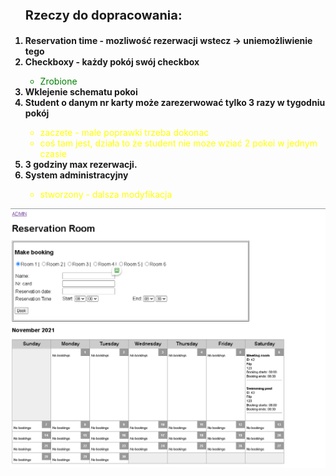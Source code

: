 <ol>
<p style="font-weight: bold; font-size: 20px;">Rzeczy do dopracowania:</p>
<li style="font-weight: bold;"> Reservation time - mozliwość rezerwacji wstecz -> uniemożliwienie tego</li>
<li style="font-weight: bold;"> Checkboxy - każdy pokój swój checkbox </li>
<ul>
<li  style="color: green;">Zrobione</li>
</ul>
<li style="font-weight: bold;"> Wklejenie schematu pokoi</li>
<li  style="font-weight: bold;"> Student o danym nr karty może zarezerwować tylko 3 razy w tygodniu pokój</li> 
<ul>
<li  style="color: yellow;">zaczete - male poprawki trzeba dokonac</li>
<li  style="color: yellow;">coś tam jest, działa to że student nie moze wziać 2 pokoi w jednym czasie</li>
</ul>
<li style="font-weight: bold;"> 3 godziny max rezerwacji.</li>
<li style="font-weight: bold;"> System administracyjny</li>
<ul>
<li  style="color: yellow;">stworzony - dalsza modyfikacja</li>
</ul>
</ol>
<img src="img/first-look.png">